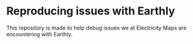 # Reproducing issues with Earthly

This repository is made to help debug issues we at Electricity Maps are encountering with Earthly.
